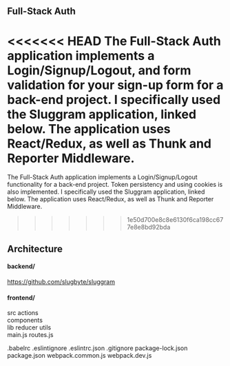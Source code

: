 ## Full-Stack Auth

<<<<<<< HEAD
The Full-Stack Auth application implements a Login/Signup/Logout, and form validation for your sign-up form for a back-end project. I specifically used the Sluggram application, linked below. The application uses React/Redux, as well as Thunk and Reporter Middleware. 
=======
The Full-Stack Auth application implements a Login/Signup/Logout functionality for a back-end project. Token persistency and using cookies is also implemented. I specifically used the Sluggram application, linked below. The application uses React/Redux, as well as Thunk and Reporter Middleware. 
>>>>>>> 1e50d700e8c8e6130f6ca198cc677e8e8bd92bda

## Architecture

#### backend/
https://github.com/slugbyte/sluggram
  
#### frontend/

src	
  actions	
components	
lib	
reducer	
utils	
main.js	
routes.js

.babelrc 
.eslintignore
.eslintrc.json
.gitignore
package-lock.json
package.json
webpack.common.js
webpack.dev.js
 

